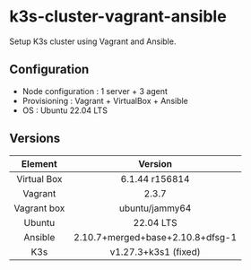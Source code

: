 # k3s-cluster-vagrant-ansible

Setup K3s cluster using Vagrant and Ansible.

## Configuration
- Node configuration : 1 server + 3 agent
- Provisioning : Vagrant + VirtualBox + Ansible
- OS : Ubuntu 22.04 LTS

## Versions
| Element| Version |
|:------:|:-------:|
| Virtual Box | 6.1.44 r156814 |
| Vagrant | 2.3.7 |
| Vagrant box | ubuntu/jammy64 |
| Ubuntu | 22.04 LTS |
| Ansible | 2.10.7+merged+base+2.10.8+dfsg-1 |
| K3s | v1.27.3+k3s1 (fixed) |
